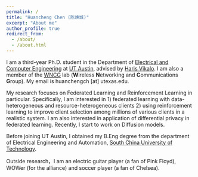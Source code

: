 ```yaml
---
permalink: /
title: "Huancheng Chen (陈焕城)"
excerpt: "About me"
author_profile: true
redirect_from: 
  - /about/
  - /about.html
---
```


I am a third-year Ph.D. student in the Department of [Electrical and Computer Engineering](https://www.ece.utexas.edu/) at [UT Austin](https://www.utexas.edu/), advised by [Haris Vikalo](https://users.ece.utexas.edu/~hvikalo/). I am also a member of the [WNCG](https://wncg.org/) lab (**W**ireless **N**etworking and **C**ommunications **G**roup). My email is huanchengch [at] utexas.edu.

My research focuses on Federated Learning and Reinforcement Learning in particular. Specifically, I am interested in 1) federated learning with data-heterogeneous and resource-heterogeneous clients 2) using reinforcement learning to improve client selection among millions of various clients in a realistic system. I am also interested in application of differential privacy in federated learning. Recently, I start to work on Diffusion models.

Before joining UT Austin, I obtained my B.Eng degree from the department of Electrical Engineering and Automation, [South China University of Technology](https://www.scut.edu.cn/en/).

Outside research，I am an electric guitar player (a fan of Pink Floyd), WOWer (for the alliance) and soccer player (a fan of Chelsea).